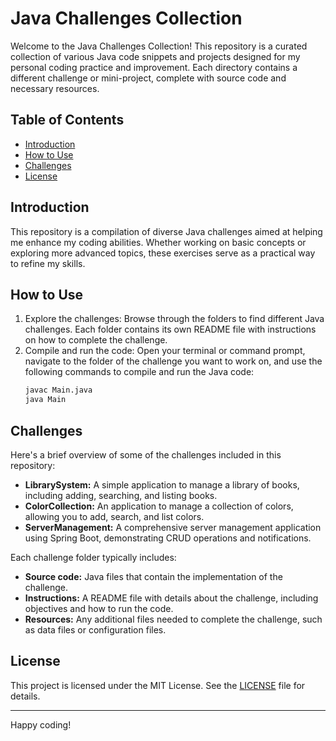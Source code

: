 # Java Challenges Collection

Welcome to the Java Challenges Collection! This repository is a curated collection of various Java code snippets and projects designed for my personal coding practice and improvement. Each directory contains a different challenge or mini-project, complete with source code and necessary resources.

## Table of Contents

- [Introduction](#introduction)
- [How to Use](#how-to-use)
- [Challenges](#challenges)
- [License](#license)

## Introduction

This repository is a compilation of diverse Java challenges aimed at helping me enhance my coding abilities. Whether working on basic concepts or exploring more advanced topics, these exercises serve as a practical way to refine my skills.

## How to Use

1. Explore the challenges: Browse through the folders to find different Java challenges. Each folder contains its own README file with instructions on how to complete the challenge.
2. Compile and run the code: Open your terminal or command prompt, navigate to the folder of the challenge you want to work on, and use the following commands to compile and run the Java code:
    ```bash
    javac Main.java
    java Main
    ```

## Challenges

Here's a brief overview of some of the challenges included in this repository:

- **LibrarySystem:** A simple application to manage a library of books, including adding, searching, and listing books.
- **ColorCollection:** An application to manage a collection of colors, allowing you to add, search, and list colors.
- **ServerManagement:** A comprehensive server management application using Spring Boot, demonstrating CRUD operations and notifications.

Each challenge folder typically includes:

- **Source code:** Java files that contain the implementation of the challenge.
- **Instructions:** A README file with details about the challenge, including objectives and how to run the code.
- **Resources:** Any additional files needed to complete the challenge, such as data files or configuration files.

## License

This project is licensed under the MIT License. See the [LICENSE](LICENSE) file for details.

---

Happy coding!
